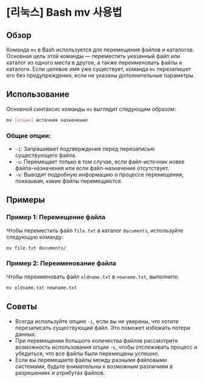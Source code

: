 # [리눅스] Bash mv 사용법

## Обзор
Команда `mv` в Bash используется для перемещения файлов и каталогов. Основная цель этой команды — переместить указанный файл или каталог из одного места в другое, а также переименовать файлы и каталоги. Если целевое имя уже существует, команда `mv` перезапишет его без предупреждения, если не указаны дополнительные параметры.

## Использование
Основной синтаксис команды `mv` выглядит следующим образом:

```bash
mv [опции] источник назначение
```

### Общие опции:
- `-i`: Запрашивает подтверждение перед перезаписью существующего файла.
- `-u`: Перемещает только в том случае, если файл-источник новее файла-назначения или если файл-назначение отсутствует.
- `-v`: Выводит подробную информацию о процессе перемещения, показывая, какие файлы перемещаются.

## Примеры
### Пример 1: Перемещение файла
Чтобы переместить файл `file.txt` в каталог `documents`, используйте следующую команду:

```bash
mv file.txt documents/
```

### Пример 2: Переименование файла
Чтобы переименовать файл `oldname.txt` в `newname.txt`, выполните:

```bash
mv oldname.txt newname.txt
```

## Советы
- Всегда используйте опцию `-i`, если вы не уверены, что хотите перезаписать существующий файл. Это поможет избежать потери данных.
- При перемещении большого количества файлов рассмотрите возможность использования опции `-v`, чтобы отслеживать процесс и убедиться, что все файлы были перемещены успешно.
- Если вы перемещаете файлы между разными файловыми системами, будьте внимательны к возможным различиям в разрешениях и атрибутах файлов.